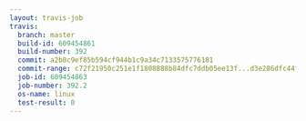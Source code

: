 ```yaml
---
layout: travis-job
travis:
  branch: master
  build-id: 609454861
  build-number: 392
  commit: a2b8c9ef85b594cf944b1c9a34c7133575776181
  commit-range: c72f21950c251e1f1808888b84dfc7ddb05ee13f...d3e286dfc44f5c14eda95dc85e43c06dd530cf4f
  job-id: 609454863
  job-number: 392.2
  os-name: linux
  test-result: 0
---
```

